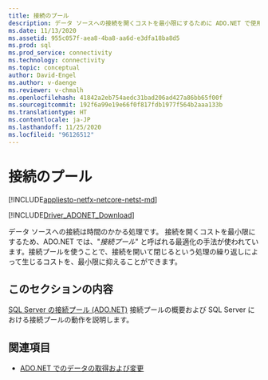 ```yaml
---
title: 接続のプール
description: データ ソースへの接続を開くコストを最小限にするために ADO.NET で使用される、接続プールと呼ばれる最適化の手法について説明します。
ms.date: 11/13/2020
ms.assetid: 955c057f-aea8-4ba8-aa6d-e3dfa18ba8d5
ms.prod: sql
ms.prod_service: connectivity
ms.technology: connectivity
ms.topic: conceptual
author: David-Engel
ms.author: v-daenge
ms.reviewer: v-chmalh
ms.openlocfilehash: 41842a2eb754aedc31bad206ad427a86bb65f00f
ms.sourcegitcommit: 192f6a99e19e66f0f817fdb1977f564b2aaa133b
ms.translationtype: HT
ms.contentlocale: ja-JP
ms.lasthandoff: 11/25/2020
ms.locfileid: "96126512"
---
```

# <a name="connection-pooling"></a>接続のプール

[!INCLUDE[appliesto-netfx-netcore-netst-md](../../includes/appliesto-netfx-netcore-netst-md.md)]

[!INCLUDE[Driver_ADONET_Download](../../includes/driver_adonet_download.md)]

データ ソースへの接続は時間のかかる処理です。 接続を開くコストを最小限にするため、ADO.NET では、"*接続プール*" と呼ばれる最適化の手法が使われています。接続プールを使うことで、接続を開いて閉じるという処理の繰り返しによって生じるコストを、最小限に抑えることができます。

## <a name="in-this-section"></a>このセクションの内容  

[SQL Server の接続プール (ADO.NET)](sql-server-connection-pooling.md) 接続プールの概要および SQL Server における接続プールの動作を説明します。

## <a name="see-also"></a>関連項目

- [ADO.NET でのデータの取得および変更](retrieving-modifying-data.md)
